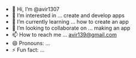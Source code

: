 - 👋 Hi, I’m @avir1307
- 👀 I’m interested in ... create and develop apps
- 🌱 I’m currently learning ... how to create an app
- 💞️ I’m looking to collaborate on ... making an app
- 📫 How to reach me ... avir139@gmail.com  
- 😄 Pronouns: ...
- ⚡ Fun fact: ...

<!---
avir1307/avir1307 is a ✨ special ✨ repository because its `README.md` (this file) appears on your GitHub profile.
You can click the Preview link to take a look at your changes.
--->
